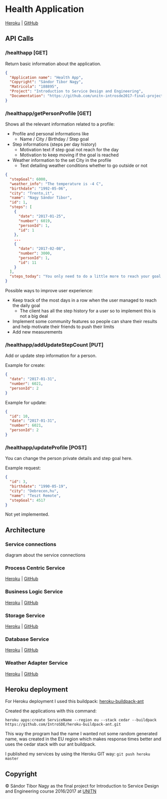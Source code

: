 # Health Application

[Heroku](https://final-process-service.herokuapp.com/healthapp) | [GitHub](https://github.com/unitn-introsde2017-final-project)


## API Calls

### /healthapp [GET]

Return basic information about the application.

```json
{
  "Application name": "Health App",
  "Copyright": "Sándor Tibor Nagy",
  "Matricola": "188895",
  "Project": "Introduction to Service Design and Engineering",
  "Documentation": "https://github.com/unitn-introsde2017-final-project"
}
```

### /healthapp/getPersonProfile [GET]

Shows all the relevant information related to a profile:
* Profile and personal informations like
  * Name / City / Birthday / Step goal 
* Step informations (steps per day history)
  * Motivation text if step goal not reach for the day
  * Motivation to keep moving if the goal is reached
* Weather information to the set City in the profile
  * Text detailing weather conditions whether to go outside or not

```json
{
  "stepGoal": 6000,
  "weather_info": "The temperature is -4 C",
  "birthdate": "1992-05-06",
  "city": "Trento,it",
  "name": "Nagy Sándor Tibor",
  "id": 1,
  "steps": [
    {
      "date": "2017-01-25",
      "number": 6019,
      "personId": 1,
      "id": 1
    },
    ...
    {
      "date": "2017-02-08",
      "number": 3000,
      "personId": 1,
      "id": 11
    }
  ],
  "steps_today": "You only need to do a little more to reach your goal, you already made 3000 steps today!"
}
```

Possible ways to improve user experience:
* Keep track of the most days in a row when the user managed to reach the daily goal
  * The client has all the step history for a user so to implement this is not a big deal
* Implement some community features so people can share their results and help motivate their friends to push their limits
* Add new measurements

### /healthapp/addUpdateStepCount [PUT]

Add or update step information for a person.

Example for create:

```json
{
  "date": "2017-01-31",
  "number": 6021,
  "personId": 2
}
```

Example for update:

```json
{
  "id": 10,
  "date": "2017-01-31",
  "number": 6021,
  "personId": 2
}
```

### /healthapp/updateProfile [POST]

You can change the person private details and step goal here.

Example request:

```json
{
  "id": 3,
  "birthdate": "1990-05-19",
  "city": "Debrecen,hu",
  "name": "Teszt Remote",
  "stepGoal": 4517
}
```

Not yet implemented.

## Architecture

### Service connections

diagram about the service connections

### Process Centric Service

[Heroku]() | [GitHub](https://github.com/unitn-introsde2017-final-project/final-ProcessCentricService)

### Business Logic Service

[Heroku]() | [GitHub](https://github.com/unitn-introsde2017-final-project/final-BusinessLogicService)

### Storage Service

[Heroku](https://final-storage-service.herokuapp.com/StorageService/UserProfile?userId=1) | [GitHub](https://github.com/unitn-introsde2017-final-project/final-StorageService)

### Database Service

[Heroku](https://final-local-database.herokuapp.com/sdelab/person) | [GitHub](https://github.com/unitn-introsde2017-final-project/final-LocalDatabase)

### Weather Adapter Service

[Heroku](https://final-weather-adapter.herokuapp.com/ws/weather?wsdl) | [GitHub](https://github.com/unitn-introsde2017-final-project/final-WeatherAdapter)

## Heroku deployment

For Heroku deployment I used this buildpack: [heroku-buildpack-ant](https://github.com/IntroSDE/heroku-buildpack-ant)

Created the applications with this command:  
```
heroku apps:create ServiceName --region eu --stack cedar --buildpack https://github.com/IntroSDE/heroku-buildpack-ant.git
```

This way the program had the name I wanted not some random generated name, was created in the EU region which makes response times better and uses the cedar stack with our ant buildpack.

I published my services by using the Heroku GIT way: `git push heroku master`

## Copyright

&copy; Sándor Tibor Nagy as the final project for Introduction to Service Design and Engineering course 2016/2017 at [UNITN](http://www.unitn.it/)